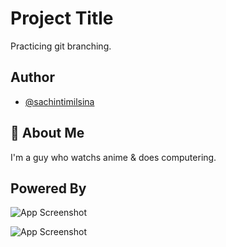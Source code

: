
# Project Title

Practicing git branching.


## Author

- [@sachintimilsina](https://www.github.com/Sachin-Timilsina)


## 🚀 About Me
I'm a guy who watchs anime & does computering.


## Powered By

![App Screenshot](https://github.githubassets.com/images/modules/logos_page/GitHub-Logo.png)

![App Screenshot]()